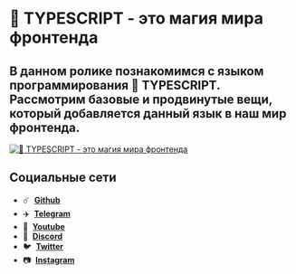 # 🧙 TYPESCRIPT - это магия мира фронтенда

## В данном ролике познакомимся с языком программирования 🧙 TYPESCRIPT. Рассмотрим базовые и продвинутые вещи, который добавляется данный язык в наш мир фронтенда.

[![🧙 TYPESCRIPT - это магия мира фронтенда](https://img.youtube.com/vi/hKvAveEk8wA/maxresdefault.jpg)](https://youtu.be/hKvAveEk8wA)

## Социальные сети

- :comet: &nbsp;**[Github](https://github.com/debabin)**
- :airplane: &nbsp;**[Telegram](https://t.me/siberiacancode)**
- :popcorn: &nbsp;**[Youtube](https://www.youtube.com/c/SIBERIACANCODE)**
- :robot: &nbsp;**[Discord](https://discord.gg/VqubFtXM)**
- :bird: &nbsp;**[Twitter](https://twitter.com/db_dzo)**
- :camera: &nbsp;**[Instagram](https://www.instagram.com/db_babin/)**

